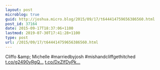 ```yaml
---
layout: post
microblog: true
guid: http://joshua.micro.blog/2015/09/17/t644414759656386560.html
post_id: 37164
date: 2015-09-17T18:37:06+1100
lastmod: 2019-07-30T17:41:28+1100
type: post
url: /2015/09/17/t644414759656386560.html
---
```

Cliffo &amp;amp; Michelle #marriedbyjosh #mishandcliffgethitched [t.co/g2490yRgQ...](http://t.co/g2490yRgQT) [t.co/DxZlfDyPk...](http://t.co/DxZlfDyPkf)
